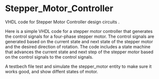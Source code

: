 # Stepper_Motor_Controller
VHDL code for Stepper Motor Controller design circuits .

Here is a simple VHDL code for a stepper motor controller that generates the control signals for a four-phase stepper motor. The control signals are
generated based on the current state and next state of the stepper motor and the desired direction of rotation. The code includes a state machine that
advances the current state and next step of the stepper motor based on the control signals to the control signals.

A testbech file test and simulate the stepper_motor entity to make sure it works good, and show diffent states of motor.
